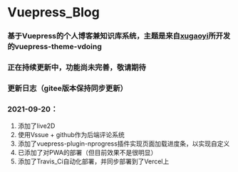 # Vuepress_Blog
### 基于Vuepress的个人博客兼知识库系统，主题是来自[xugaoyi](https://github.com/xugaoyi)所开发的vuepress-theme-vdoing


### 正在持续更新中，功能尚未完善，敬请期待

### 更新日志（gitee版本保持同步更新）

### 2021-09-20：

1. 添加了live2D
2. 使用Vssue + github作为后端评论系统
3. 添加了vuepress-plugin-nprogress插件实现页面加载进度条，以实现自定义
4. 已添加了对PWA的部署（但目前效果不是很明显）
5. 添加了Travis_Ci自动化部署，并同步部署到了Vercel上

